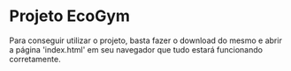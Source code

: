 # Projeto EcoGym

Para conseguir utilizar o projeto, basta fazer o download do mesmo e abrir a página 'index.html' em seu navegador que tudo estará funcionando corretamente.
